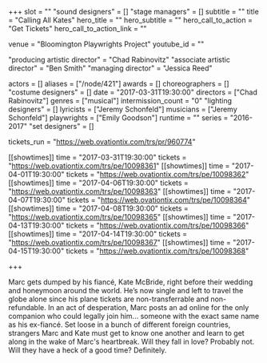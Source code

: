 +++
slot = ""
"sound designers" = []
"stage managers" = []
subtitle = ""
title = "Calling All Kates"
hero_title = ""
hero_subtitle = ""
hero_call_to_action = "Get Tickets"
hero_call_to_action_link = ""

venue = "Bloomington Playwrights Project"
youtube_id = ""

"producing artistic director" = "Chad Rabinovitz"
"associate artistic director" = "Ben Smith"
"managing director" = "Jessica Reed"

actors = []
aliases = ["/node/421"]
awards = []
choreographers = []
"costume designers" = []
date = "2017-03-31T19:30:00"
directors = ["Chad Rabinovitz"]
genres = ["musical"]
intermission_count = "0"
"lighting designers" = []
lyricists = ["Jeremy Schonfeld"]
musicians = ["Jeremy Schonfeld"]
playwrights = ["Emily Goodson"]
runtime = ""
series = "2016-2017"
"set designers" = []

tickets_run = "https://web.ovationtix.com/trs/pr/960774"

[[showtimes]]
time = "2017-03-31T19:30:00"
tickets = "https://web.ovationtix.com/trs/pe/10098361"
[[showtimes]]
time = "2017-04-01T19:30:00"
tickets = "https://web.ovationtix.com/trs/pe/10098362"
[[showtimes]]
time = "2017-04-06T19:30:00"
tickets = "https://web.ovationtix.com/trs/pe/10098363"
[[showtimes]]
time = "2017-04-07T19:30:00"
tickets = "https://web.ovationtix.com/trs/pe/10098364"
[[showtimes]]
time = "2017-04-08T19:30:00"
tickets = "https://web.ovationtix.com/trs/pe/10098365"
[[showtimes]]
time = "2017-04-13T19:30:00"
tickets = "https://web.ovationtix.com/trs/pe/10098366"
[[showtimes]]
time = "2017-04-14T19:30:00"
tickets = "https://web.ovationtix.com/trs/pe/10098367"
[[showtimes]]
time = "2017-04-15T19:30:00"
tickets = "https://web.ovationtix.com/trs/pe/10098368"

+++

Marc gets dumped by his fiancé, Kate McBride, right before their wedding and honeymoon around the world. He’s now single and left to travel the globe alone since his plane tickets are non-transferrable and non-refundable. In an act of desperation, Marc posts an ad online for the only companion who could legally join him... someone with the exact same name as his ex-fiancé. Set loose in a bunch of different foreign countries, strangers Marc and Kate must get to know one another and learn to get along in the wake of Marc's heartbreak. Will they fall in love? Probably not. Will they have a heck of a good time? Definitely.
